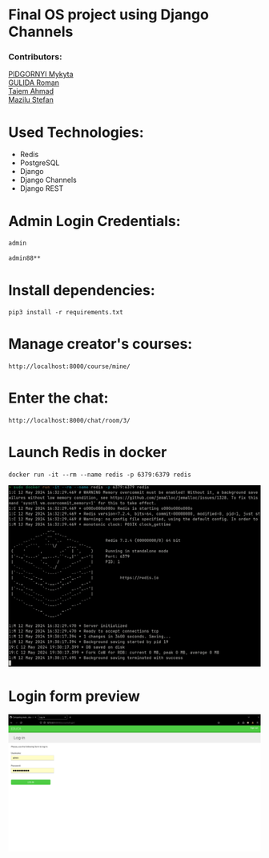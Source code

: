 # Final OS project using Django Channels

### Contributors:  
[PIDGORNYI Mykyta](https://github.com/InWamos)  
[GULIDA Roman](https://github.com/roman-gulida)  
[Taiem Ahmad](https://github.com/Taiem3)  
[Mazilu Stefan](https://github.com/Stefan1007)  

# Used Technologies:
- Redis
- PostgreSQL
- Django
- Django Channels
- Django REST

# Admin Login Credentials:
```
admin
```

```
admin88**
```
# Install dependencies:
```
pip3 install -r requirements.txt
```
# Manage creator's courses:
```
http://localhost:8000/course/mine/
```

# Enter the chat:
```
http://localhost:8000/chat/room/3/
```

# Launch Redis in docker
```
docker run -it --rm --name redis -p 6379:6379 redis
```
![Redis Terminal photo](./images/redis_docker.png)
# Login form preview
![Login Form](./images/login_form.png)
